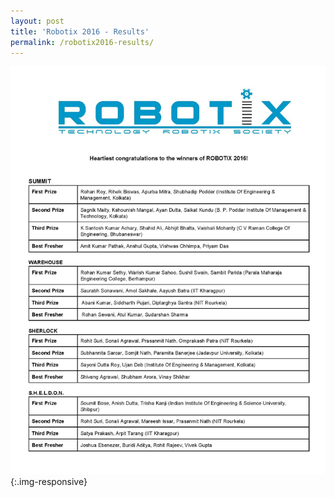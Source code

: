 ```yaml
---
layout: post
title: 'Robotix 2016 - Results'
permalink: /robotix2016-results/
---
```



![Robotix 2016 - Results](/img/misc/robotix2016-results.jpg){:.img-responsive}